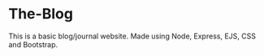 # The-Blog
This is a basic blog/journal website. Made using Node, Express, EJS, CSS and Bootstrap. 
